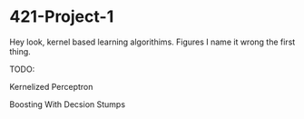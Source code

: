 421-Project-1
=============

Hey look, kernel based learning algorithims.
Figures I name it wrong the first thing.

TODO:

Kernelized Perceptron

Boosting With Decsion Stumps
